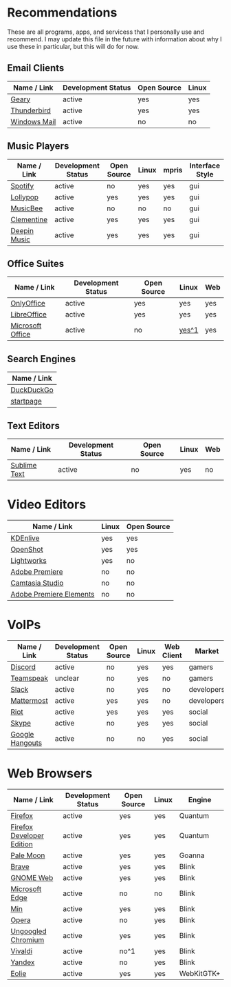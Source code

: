 # Recommendations

These are all programs, apps, and servicess that I personally use and recommend. I may update this file in the future with information about why I use these in particular, but this will do for now.

## Email Clients
| Name / Link                                                                                                  | Development Status | Open Source | Linux |
| ------------------------------------------------------------------------------------------------------------ | ------------------ | ----------- | ----- |
| [Geary](https://wiki.gnome.org/Apps/Geary)                                                                   | active             | yes         | yes   |
| [Thunderbird](https://www.mozilla.org/en-US/thunderbird/)                                                    | active             | yes         | yes   |
| [Windows Mail](https://www.microsoft.com/en-us/p/mail-and-calendar/9wzdncrfhvqm?activetab=pivot:overviewtab) | active             | no          | no    |

## Music Players
| Name / Link                                                      | Development Status | Open Source | Linux | mpris | Interface Style |
| ---------------------------------------------------------------- | ------------------ | ----------- | ----- | ----- | --------------- |
| [Spotify](https://www.spotify.com/us/)                           | active             | no          | yes   | yes   | gui             |
| [Lollypop](https://wiki.gnome.org/Apps/Lollypop)                 | active             | yes         | yes   | yes   | gui             |
| [MusicBee](https://getmusicbee.com/)                             | active             | no          | no    | no    | gui             |
| [Clementine](https://www.clementine-player.org/)                 | active             | yes         | yes   | yes   | gui             |
| [Deepin Music](https://www.deepin.org/en/original/deepin-music/) | active             | yes         | yes   | yes   | gui             |

## Office Suites
| Name / Link                                            | Development Status | Open Source | Linux                                                                      | Web |
| ------------------------------------------------------ | ------------------ | ----------- | -------------------------------------------------------------------------- | --- |
| [OnlyOffice](http://www.onlyoffice.com/)               | active             | yes         |  yes                                                                       | yes |
| [LibreOffice](https://www.libreoffice.org/)            | active             | yes         |  yes                                                                       | yes |
| [Microsoft Office](https://products.office.com/en-US/) | active             |  no         | [yes^1](https://gitlab.manjaro.org/applications/ms-office-online-launcher) | yes |

## Search Engines
| Name / Link                             |
| --------------------------------------- |
| [DuckDuckGo](https://duckduckgo.com/)   |
| [startpage](https://www.startpage.com/) |

## Text Editors
| Name / Link                                  | Development Status | Open Source | Linux | Web |
| -------------------------------------------- | ------------------ | ----------- | ----- | --- |
| [Sublime Text](https://www.sublimetext.com/) | active             |  no         | yes   |  no |

# Video Editors
| Name / Link                                                                     | Linux | Open Source |
| ------------------------------------------------------------------------------- | ----- | ----------- |
| [KDEnlive](https://kdenlive.org/)                                               | yes   | yes         |
| [OpenShot](http://www.openshot.org/)                                            | yes   | yes         |
| [Lightworks](https://www.lwks.com/)                                             | yes   | no          |
| [Adobe Premiere](http://www.adobe.com/products/premiere.html)                   | no    | no          |
| [Camtasia Studio](https://www.techsmith.com/video-editor.html)                  | no    | no          |
| [Adobe Premiere Elements](http://www.adobe.com/products/premiere-elements.html) | no    | no          |

# VoIPs
| Name / Link                                     | Development Status | Open Source | Linux | Web Client | Market     |
| ----------------------------------------------- | ------------------ | ----------- | ----- | ---------- | ---------- |
| [Discord](https://discordapp.com/)              | active             | no          | yes   | yes        | gamers     |
| [Teamspeak](https://www.teamspeak.com/)         | unclear            | no          | yes   | no         | gamers     |
| [Slack](https://slack.com/)                     | active             | no          | yes   | no         | developers |
| [Mattermost](https://www.mattermost.org/)       | active             | yes         | yes   | no         | developers |
| [Riot](https://about.riot.im/)                  | active             | yes         | yes   | yes        | social     |
| [Skype](https://www.skype.com/en/)              | active             | no          | yes   | yes        | social     |
| [Google Hangouts](https://hangouts.google.com/) | active             | no          | no    | yes        | social     |

# Web Browsers
| Name / Link                                                                                   | Development Status   | Open Source | Linux  | Engine        |
| --------------------------------------------------------------------------------------------- | -------------------- | ----------- | ------ | ------------- |
| [Firefox](https://www.mozilla.org/en-US/firefox/)                                             | active               | yes         | yes    | Quantum       |
| [Firefox Developer Edition](https://www.mozilla.org/en-US/firefox/channel/desktop/#developer) | active               | yes         | yes    | Quantum       |
| [Pale Moon](https://www.palemoon.org/)                                                        | active               | yes         | yes    | Goanna        |
| [Brave](https://brave.com/download/)                                                          | active               | yes         | yes    | Blink         |
| [GNOME Web](https://wiki.gnome.org/Apps/Web/)                                                 | active               | yes         | yes    | Blink         |
| [Microsoft Edge](https://www.microsoft.com/en-us/windows/microsoft-edge)                      | active               | no          | no     | Blink         |
| [Min](https://minbrowser.github.io/min/)                                                      | active               | yes         | yes    | Blink         |
| [Opera](http://www.opera.com/)                                                                | active               | no          | yes    | Blink         |
| [Ungoogled Chromium](https://github.com/Eloston/ungoogled-chromium)                           | active               | yes         | yes    | Blink         |
| [Vivaldi](https://vivaldi.com/)                                                               | active               | no^1        | yes    | Blink         |
| [Yandex](https://browser.yandex.com/desktop/main/)                                            | active               | no          | yes    | Blink         |
| [Eolie](https://wiki.gnome.org/Apps/Eolie)                                                    | active               | yes         | yes    | WebKitGTK+    |
